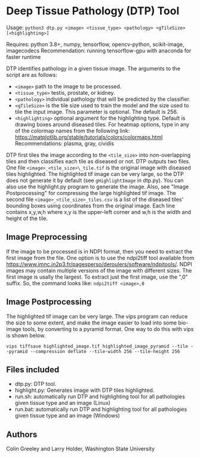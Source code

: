 # Deep Tissue Pathology (DTP) Tool

Usage: `python3 dtp.py <image> <tissue_type> <pathology> <gTileSize> [<highlighting>]`

Requires: python 3.8+, numpy, tensorflow, opencv-python, scikit-image, imagecodecs
Recommendation: running tensorflow-gpu with anaconda for faster runtime

DTP identifies pathology in a given tissue image. The arguments to the script
are as follows:
* `<image>` path to the image to be processed.
* `<tissue_type>` testis, prostate, or kidney.
* `<pathology>` individual pathology that will be predicted by the classifier.
* `<gTileSize>` is the tile size used to train the model and the size used
   to tile the input image. This parameter is optional. The default is 256.
* `<highlighting>` optional argument for the highlighting type. Default is
  drawing boxes around diseased tiles.
  For heatmap options, type in any of the colormap names from the following link:
  <https://matplotlib.org/stable/tutorials/colors/colormaps.html>
  Recommendations: plasma, gray, cividis

DTP first tiles the image according to the `<tile_size>` into non-overlapping
tiles and then classifies each tile as diseased or not. DTP outputs two files.
One file `<image>_<tile_size>\_tile.tif` is the original image with diseased tiles
highlighted. The highlighted tif image can be very large, so the DTP does not
generate it by default (see `gHighlightImage` in dtp.py). You can also use the
highlight.py program to generate the image. Also, see "Image Postprocessing"
for compressing the large highlighted tif image. The second file
`<image>_<tile_size>_tiles.csv` is a list of the diseased tiles' bounding boxes
using coordinates from the original image. Each line contains x,y,w,h where x,y
is the upper-left corner and w,h is the width and height of the tile.

## Image Preprocessing

If the image to be processed is in NDPI format, then you need to extract the
first image from the file. One option is to use the ndpi2tiff tool available
from <https://www.imnc.in2p3.fr/pagesperso/deroulers/software/ndpitools/>. NDPI
images may contain multiple versions of the image with different sizes. The
first image is usally the largest. To extract just the first image, use the
",0" suffix. So, the command looks like: `ndpi2tiff <image>,0`

## Image Postprocessing

The highlighted tif image can be very large. The vips program can reduce the
size to some extent, and make the image easier to load into some bio-image
tools, by converting to a pyramid format. One way to do this with vips is shown
below.

    vips tiffsave highlighted_image.tif highlighted_image_pyramid --tile --pyramid --compression deflate --tile-width 256 --tile-height 256

## Files included

* dtp.py: DTP tool.
* highlight.py: Generates image with DTP tiles highlighted.
* run.sh: automatically run DTP and highlighting tool for all pathologies
  given tissue type and an image (Linux)
* run.bat: automatically run DTP and highlighting tool for all pathologies
  given tissue type and an image (Windows)

## Authors

Colin Greeley and Larry Holder, Washington State University

